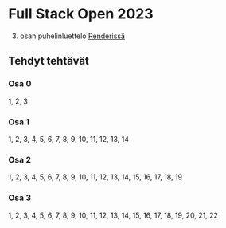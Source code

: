 # Full Stack Open 2023

3. osan puhelinluettelo [Renderissä](https://fullstack-puhelinluettelo-eadc.onrender.com)

## Tehdyt tehtävät
### Osa 0
1, 2, 3
### Osa 1
1, 2, 3, 4, 5, 6, 7, 8, 9, 10, 11, 12, 13, 14

### Osa 2
1, 2, 3, 4, 5, 6, 7, 8, 9, 10, 11, 12, 13, 14, 15, 16, 17, 18, 19

### Osa 3
1, 2, 3, 4, 5, 6, 7, 8, 9, 10, 11, 12, 13, 14, 15, 16, 17, 18, 19, 20, 21, 22